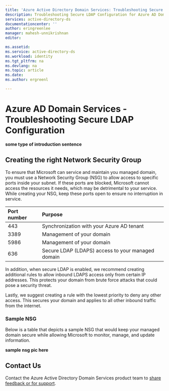 ```yaml
---
title: 'Azure Active Directory Domain Services: Troubleshooting Secure LDAP Configuration | Microsoft Docs'
description: Troubleshooting Secure LDAP Configuration for Azure AD Domain Services
services: active-directory-ds
documentationcenter: ''
author: eringreenlee
manager: mahesh-unnikrishnan
editor:

ms.assetid:
ms.service: active-directory-ds
ms.workload: identity
ms.tgt_pltfrm: na
ms.devlang: na
ms.topic: article
ms.date:
ms.author: ergreenl

---
```

# Azure AD Domain Services - Troubleshooting Secure LDAP Configuration


**some type of introduction sentence**

## Creating the right Network Security Group
To ensure that Microsoft can service and maintain you managed domain, you must use a Network Security Group (NSG) to allow access to specific ports inside your subnet. If these ports are blocked, Microsoft cannot access the resources it needs, which may be detrimental to your service. While creating your NSG, keep these ports open to ensure no interruption in service.

| Port number | Purpose|
|:----------|:------------|
| 443 | Synchronization with your Azure AD tenant |
| 3389 | Management of your domain |
| 5986 | Management of your domain |
| 636 | Secure LDAP (LDAPS) access to your managed domain |

In addition, when secure LDAP is enabled, we recommend creating additional rules to allow inbound LDAPS access only from certain IP addresses. This protects your domain from brute force attacks that could pose a security threat. 

Lastly, we suggest creating a rule with the lowest priority to deny any other access. This secures your domain and applies to all other inbound traffic from the internet.


### Sample NSG
Below is a table that depicts a sample NSG that would keep your managed domain secure while allowing Microsoft to monitor, manage, and update information.

**sample nsg pic here**

## Contact Us
Contact the Azure Active Directory Domain Services product team to [share feedback or for support](active-directory-ds-contact-us.md).
